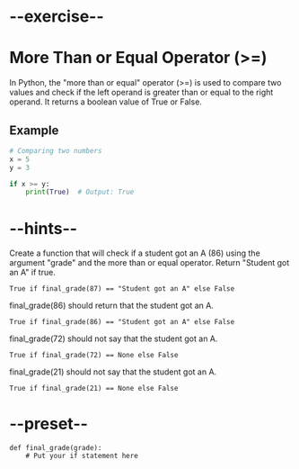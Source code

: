 # --exercise--

# More Than or Equal Operator (>=)

In Python, the "more than or equal" operator (>=) is used to compare two values and check if the left operand is greater than or equal to the right operand. It returns a boolean value of True or False.

## Example

```python
# Comparing two numbers
x = 5
y = 3

if x >= y:
    print(True)  # Output: True
```

# --hints--

Create a function that will check if a student got an A (86) using the argument "grade" and the more than or equal operator. Return "Student got an A" if true.

```
True if final_grade(87) == "Student got an A" else False
```

final_grade(86) should return that the student got an A.

```
True if final_grade(86) == "Student got an A" else False
```

final_grade(72) should not say that the student got an A.

```
True if final_grade(72) == None else False
```

final_grade(21) should not say that the student got an A.

```
True if final_grade(21) == None else False
```

# --preset--

```
def final_grade(grade):
    # Put your if statement here
```